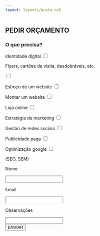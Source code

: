 ```yaml
---
layout: layouts/quote.njk
---
```

<div id="quote">

## PEDIR ORÇAMENTO

### O que precisa?

<div class="questions-1">

Identidade digital
<label class="switch"><input id="cb1"  type="checkbox"><span class="slider round"></span></label>

<p style="width:70%;">Flyers, cartões de visita, desdobráveis, etc.</p>
<label class="switch moveup"><input id="cb2"  type="checkbox"><span class="slider round"></span></label>

Esboço de um website
<label class="switch"><input id="cb3"  type="checkbox"><span class="slider round"></span></label>

Montar um website
<label class="switch"><input id="cb4"  type="checkbox"><span class="slider round"></span></label>

Loja online
<label class="switch"><input id="cb5"  type="checkbox"><span class="slider round"></span></label>

</div>

<div class="questions-2">

Estratégia de marketing
<label class="switch"><input id="cb6"  type="checkbox"><span class="slider round"></span></label>

Gestão de redes sociais
<label class="switch"><input id="cb7"  type="checkbox"><span class="slider round"></span></label>

Publicidade paga
<label class="switch"><input id="cb8"  type="checkbox"><span class="slider round"></span></label>

Optimização google
<label class="switch"><input id="cb9"  type="checkbox"><span class="slider round"></span></label>
<p class="reduce">(SEO, SEM)</p>

</div>

<div class="personal_info">

<p class="input_text">Nome</p>
<input id="form_nome" class="short_input">

<p class="input_text">Email</p>
<input id="form_email" class="short_input">

<p class="input_text">Observações</p>
<input id="form_obs" class="long_input">

<div class="input_btn"><button onclick="sendQuote()" class="quote_btn">ENVIAR</button></div>

</div>

</div>
